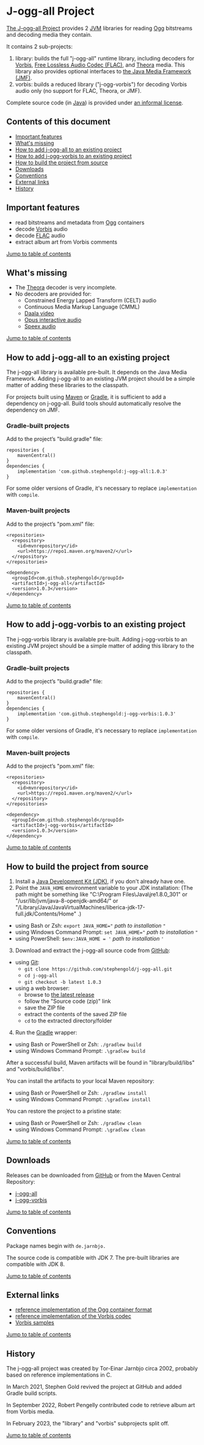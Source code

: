 # J-ogg-all Project

[The J-ogg-all Project][joggall] provides 2 [JVM] libraries
for reading [Ogg] bitstreams and decoding media they contain.

It contains 2 sub-projects:

1. library: builds the full "j-ogg-all" runtime library, including decoders for
   [Vorbis], [Free Lossless Audio Codec (FLAC)][flac], and [Theora] media.
   This library also provides optional interfaces to
   [the Java Media Framework (JMF)][jmf].
2. vorbis: builds a reduced library ("j-ogg-vorbis") for decoding
   Vorbis audio only (no support for FLAC, Theora, or JMF).

Complete source code (in [Java]) is provided under
[an informal license][license].


<a name="toc"></a>

## Contents of this document

+ [Important features](#features)
+ [What's missing](#todo)
+ [How to add j-ogg-all to an existing project](#addall)
+ [How to add j-ogg-vorbis to an existing project](#addvorbis)
+ [How to build the project from source](#build)
+ [Downloads](#downloads)
+ [Conventions](#conventions)
+ [External links](#links)
+ [History](#history)


<a name="features"></a>

## Important features

+ read bitstreams and metadata from [Ogg] containers
+ decode [Vorbis] audio
+ decode [FLAC] audio
+ extract album art from Vorbis comments

[Jump to table of contents](#toc)


<a name="todo"></a>

## What's missing

+ The [Theora] decoder is very incomplete.
+ No decoders are provided for:
  + Constrained Energy Lapped Transform (CELT) audio
  + Continuous Media Markup Language (CMML)
  + [Daala video][daala]
  + [Opus interactive audio][opus]
  + [Speex audio][speex]

[Jump to table of contents](#toc)

<a name="addall"></a>

## How to add j-ogg-all to an existing project

The j-ogg-all library is available pre-built.
It depends on the Java Media Framework.
Adding j-ogg-all to an existing JVM project should be
a simple matter of adding these libraries to the classpath.

For projects built using [Maven] or [Gradle], it is sufficient to add a
dependency on j-ogg-all.
Build tools should automatically resolve the dependency on JMF.

### Gradle-built projects

Add to the project’s "build.gradle" file:

    repositories {
        mavenCentral()
    }
    dependencies {
        implementation 'com.github.stephengold:j-ogg-all:1.0.3'
    }

For some older versions of Gradle,
it's necessary to replace `implementation` with `compile`.

### Maven-built projects

Add to the project’s "pom.xml" file:

    <repositories>
      <repository>
        <id>mvnrepository</id>
        <url>https://repo1.maven.org/maven2/</url>
      </repository>
    </repositories>

    <dependency>
      <groupId>com.github.stephengold</groupId>
      <artifactId>j-ogg-all</artifactId>
      <version>1.0.3</version>
    </dependency>

[Jump to table of contents](#toc)


<a name="addvorbis"></a>

## How to add j-ogg-vorbis to an existing project

The j-ogg-vorbis library is available pre-built.
Adding j-ogg-vorbis to an existing JVM project should be
a simple matter of adding this library to the classpath.

### Gradle-built projects

Add to the project’s "build.gradle" file:

    repositories {
        mavenCentral()
    }
    dependencies {
        implementation 'com.github.stephengold:j-ogg-vorbis:1.0.3'
    }

For some older versions of Gradle,
it's necessary to replace `implementation` with `compile`.

### Maven-built projects

Add to the project’s "pom.xml" file:

    <repositories>
      <repository>
        <id>mvnrepository</id>
        <url>https://repo1.maven.org/maven2/</url>
      </repository>
    </repositories>

    <dependency>
      <groupId>com.github.stephengold</groupId>
      <artifactId>j-ogg-vorbis</artifactId>
      <version>1.0.3</version>
    </dependency>

[Jump to table of contents](#toc)


<a name="build"></a>

## How to build the project from source

1. Install a [Java Development Kit (JDK)][adoptium],
   if you don't already have one.
2. Point the `JAVA_HOME` environment variable to your JDK installation:
   (The path might be something like "C:\Program Files\Java\jre1.8.0_301"
   or "/usr/lib/jvm/java-8-openjdk-amd64/" or
   "/Library/Java/JavaVirtualMachines/liberica-jdk-17-full.jdk/Contents/Home" .)
  + using Bash or Zsh: `export JAVA_HOME="` *path to installation* `"`
  + using Windows Command Prompt: `set JAVA_HOME="` *path to installation* `"`
  + using PowerShell: `$env:JAVA_HOME = '` *path to installation* `'`
3. Download and extract the j-ogg-all source code from [GitHub]:
  + using [Git]:
    + `git clone https://github.com/stephengold/j-ogg-all.git`
    + `cd j-ogg-all`
    + `git checkout -b latest 1.0.3`
  + using a web browser:
    + browse to [the latest release][latest]
    + follow the "Source code (zip)" link
    + save the ZIP file
    + extract the contents of the saved ZIP file
    + `cd` to the extracted directory/folder
4. Run the [Gradle] wrapper:
  + using Bash or PowerShell or Zsh: `./gradlew build`
  + using Windows Command Prompt: `.\gradlew build`

After a successful build,
Maven artifacts will be found
in "library/build/libs" and "vorbis/build/libs".

You can install the artifacts to your local Maven repository:
+ using Bash or PowerShell or Zsh: `./gradlew install`
+ using Windows Command Prompt: `.\gradlew install`

You can restore the project to a pristine state:
+ using Bash or PowerShell or Zsh: `./gradlew clean`
+ using Windows Command Prompt: `.\gradlew clean`

[Jump to table of contents](#toc)


<a name="downloads"></a>

## Downloads

Releases can be downloaded from [GitHub](https://github.com/stephengold/j-ogg-all/releases)
or from the Maven Central Repository:
+ [j-ogg-all](https://central.sonatype.com/artifact/com.github.stephengold/j-ogg-all/1.0.3)
+ [j-ogg-vorbis](https://central.sonatype.com/artifact/com.github.stephengold/j-ogg-vorbis/1.0.3)

[Jump to table of contents](#toc)


<a name="conventions"></a>

## Conventions

Package names begin with `de.jarnbjo.`

The source code is compatible with JDK 7.
The pre-built libraries are compatible with JDK 8.

[Jump to table of contents](#toc)


<a name="links"></a>

## External links

+ [reference implementation of the Ogg container format](https://github.com/xiph/ogg)
+ [reference implementation of the Vorbis codec](https://gitlab.xiph.org/xiph/vorbis)
+ [Vorbis samples](https://getsamplefiles.com/sample-audio-files/ogg)

[Jump to table of contents](#toc)


<a name="history"></a>

## History

The j-ogg-all project was created by Tor-Einar Jarnbjo circa 2002,
probably based on reference implementations in C.

In March 2021, Stephen Gold revived the project at GitHub
and added Gradle build scripts.

In September 2022, Robert Pengelly contributed code
to retrieve album art from Vorbis media.

In February 2023, the "library" and "vorbis" subprojects split off.

[Jump to table of contents](#toc)


[adoptium]: https://adoptium.net/releases.html "Adoptium Project"
[daala]: https://xiph.org/daala/ "Daala codec"
[flac]: https://xiph.org/flac/ "Free Lossless Audio Codec"
[git]: https://git-scm.com "Git"
[github]: https://github.com "GitHub"
[gradle]: https://gradle.org "Gradle Project"
[java]: https://en.wikipedia.org/wiki/Java_(programming_language) "Java"
[jmf]: https://www.oracle.com/java/technologies/javase/java-media-framework.html "Java Media Framework"
[joggall]: https://github.com/stephengold "J-ogg-all Project"
[jvm]: https://en.wikipedia.org/wiki/Java_virtual_machine "Java Virtual Machine"
[latest]: https://github.com/stephengold/j-ogg-all/releases/latest "latest release"
[license]: https://github.com/stephengold/j-ogg-all/blob/master/LICENSE "j-ogg-all license"
[maven]: https://maven.apache.org "Maven Project"
[ogg]: https://www.xiph.org/ogg/ "Ogg container format"
[opus]: https://opus-codec.org/ "Opus codec"
[speex]: https://speex.org/ "Speex codec"
[theora]: https://theora.org/ "Theora codec"
[vorbis]: https://xiph.org/vorbis/ "Vorbis codec"
